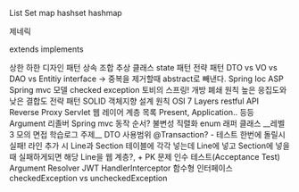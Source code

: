 List Set map hashset hashmap

제네릭

extends implements

<? exteds Animal> 상한
<? super Animal> 하한

디자인 패턴

상속 조합 추상 클래스

state 패턴 전략 패턴

DTO vs VO vs DAO vs Entitiy

interface -> 중복을 제거할때 abstract로 빼낸다.

Spring Ioc ASP

Spring mvc 모델

checked exception

토비의 스프링!
개방 폐쇄 원칙
높은 응집도와 낮은 결합도
전략 패턴
SOLID 객체지향 설계 원칙

OSI 7 Layers

restful API

Reverse Proxy

Servlet

웹 레이어 계층 목록 Present, Application.. 등등

Argument 리졸버 Spring mvc 동작 순서?

불변성

직렬화

enum

래퍼 클래스

__레벨 3 모의 면접 학습로그 주제__
DTO 사용범위
@Transaction? - 테스트 한번에 돌릴시 실패!
라인 추가 시 Line과 Section 테이블에 각각 넣는데 Line에 넣고 Section에 넣을 때 실패하게되면 해당 Line을 
웹 계층?, + PK 문제

인수 테스트(Acceptance Test)

Argument Resolver

JWT

HandlerInterceptor

함수형 인터페이스

checkedException vs uncheckedException